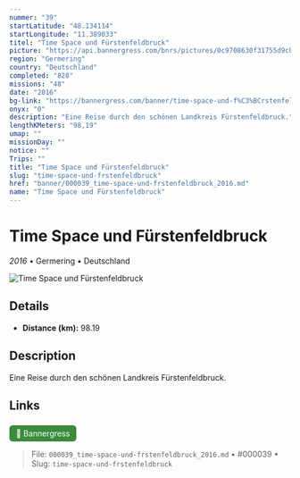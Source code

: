 ```yaml
---
nummer: "39"
startLatitude: "48.134114"
startLongitude: "11.389033"
titel: "Time Space und Fürstenfeldbruck"
picture: "https://api.bannergress.com/bnrs/pictures/0c9708630f31755d9cb89f468ad2e6ba"
region: "Germering"
country: "Deutschland"
completed: "828"
missions: "48"
date: "2016"
bg-link: "https://bannergress.com/banner/time-space-und-f%C3%BCrstenfeldbruck-7a7f"
onyx: "0"
description: "Eine Reise durch den schönen Landkreis Fürstenfeldbruck."
lengthKMeters: "98,19"
umap: ""
missionDay: ""
notice: ""
Trips: ""
title: "Time Space und Fürstenfeldbruck"
slug: "time-space-und-frstenfeldbruck"
href: "banner/000039_time-space-und-frstenfeldbruck_2016.md"
name: "Time Space und Fürstenfeldbruck"
---
```

# Time Space und Fürstenfeldbruck

*2016* • Germering • Deutschland

![Time Space und Fürstenfeldbruck](https://api.bannergress.com/bnrs/pictures/0c9708630f31755d9cb89f468ad2e6ba)



## Details
- **Distance (km):** 98.19






## Description
Eine Reise durch den schönen Landkreis Fürstenfeldbruck.



## Links
<a href="https://bannergress.com/banner/time-space-und-f%C3%BCrstenfeldbruck-7a7f" style="display:inline-block;margin:6px 8px 0 0;padding:6px 12px;background:#3c8b3c;color:#fff;text-decoration:none;border-radius:6px;">🔗 Bannergress</a>




> File: `000039_time-space-und-frstenfeldbruck_2016.md` • #000039 • Slug: `time-space-und-frstenfeldbruck`
